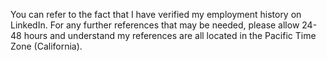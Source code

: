 You can refer to the fact that I have verified my employment history on LinkedIn. For any further references that may be needed, please allow 24-48 hours and understand my references are all located in the Pacific Time Zone (California).
